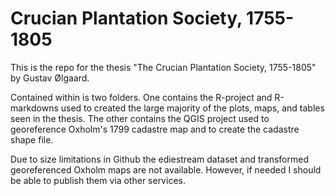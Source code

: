 # Crucian Plantation Society, 1755-1805

This is the repo for the thesis "The Crucian Plantation Society, 1755-1805" by Gustav Ølgaard.

Contained within is two folders. One contains the R-project and R-markdowns used to created the large majority of the plots, maps, and tables seen in the thesis. The other contains the QGIS project used to georeference Oxholm's 1799 cadastre map and to create the cadastre shape file.

Due to size limitations in Github the ediestream dataset and transformed georeferenced Oxholm maps are not available. However, if needed I should be able to publish them via other services.
